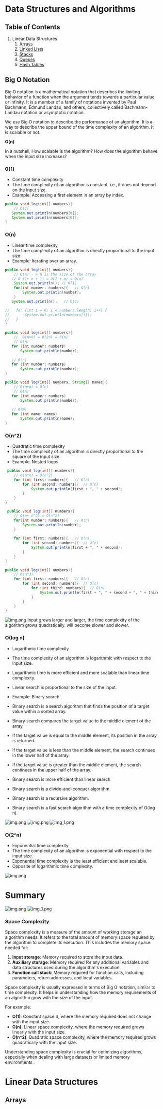 # Data Structures and Algorithms

## Table of Contents
1. Linear Data Structures
    1. [Arrays](#arrays)
    2. [Linked Lists](#linked-lists)
    3. [Stacks](#stacks)
    4. [Queues](#queues)
    5. [Hash Tables](#hash-tables)


## Big O Notation
Big O notation is a mathematical notation that describes the limiting behavior of a function when the argument tends towards a particular value or infinity. It is a member of a family of notations invented by Paul Bachmann, Edmund Landau, and others, collectively called Bachmann-Landau notation or asymptotic notation.

We use Big O notation to describe the performance of an algorithm. It is a way to describe the upper bound of the time complexity of an algorithm. It is scalable or not.

**O(n)**

In a nutshell, How scalable is the algorithm? How does the algorithm behave when the input size increases?

### 0(1)
- Constant time complexity
- The time complexity of an algorithm is constant, i.e., it does not depend on the input size.
- Example: Accessing a first element in an array by index.

```java
public void log(int[] numbers){
    // O(1)
   System.out.println(numbers[0]);
   System.out.println(numbers[0]);
}
```

### O(n)
- Linear time complexity
- The time complexity of an algorithm is directly proportional to the input size.
- Example: Iterating over an array.

```java 
public void log(int[] numbers){
    // O(n) - > n is the size of the array
   // O (1+ n + 1) = O(2 + n) = O(n)
    System.out.println(); // O(1)
    for(int number: numbers){   // O(n)
        System.out.println(number);
    }
   System.out.println();   // O(1)

//   for (int i = 0; i < numbers.length; i++) {
//       System.out.println(numbers[i]);
//   }
}
```

```java
public void log(int[] numbers){
    //  0(n+n) = 0(2n) = 0(n)
    // 0(n)
   for (int number: numbers)
       System.out.println(number);
   
   // 0(n)
   for (int number: numbers)
       System.out.println(number);
}
```

```java
public void log(int[] numbers, String[] names){
    // 0(n+m) = 0(n)
    // 0(n)
   for (int number: numbers)
       System.out.println(number);
   
   // 0(m)
   for (int name: names)
       System.out.println(name);
}
```

### O(n^2)
- Quadratic time complexity
- The time complexity of an algorithm is directly proportional to the square of the input size.
- Example: Nested loops

```java
 public void log(int[] numbers){
    // 0(n*n) = O(n^2)
    for (int first: numbers){   // O(n)
        for (int second: numbers){  // O(n)
            System.out.println(first + ", " + second);
        }
    }
}
```

```java
 public void log(int[] numbers){
    // 0(n+ n^2) = O(n^2)
    for(int number: numbers){   // O(n)
        System.out.println(number);
    }
    
    for (int first: numbers){   // O(n)
        for (int second: numbers){  // O(n)
            System.out.println(first + ", " + second);
        }
    }
}
```

```java
public void log(int[] numbers){
    // 0(n^3)
    for (int first: numbers){   // O(n)
        for (int second: numbers){  // O(n)
            for (int third: numbers){  // O(n)
                System.out.println(first + ", " + second + ", " + third);
            }
        }
    }
}
```

![img.png](img/0n2.png)
Input grows larger and larger, the time complexity of the algorithm grows quadratically. will become slower and slower.


### O(log n)
- Logarithmic time complexity
- The time complexity of an algorithm is logarithmic with respect to the input size.
- Logarithmic time is more efficient and more scalable than linear time complexity.
- Linear search is proportional to the size of the input.
- Example: Binary search


- Binary search is a search algorithm that finds the position of a target value within a sorted array.
- Binary search compares the target value to the middle element of the array.
- If the target value is equal to the middle element, its position in the array is returned.
- If the target value is less than the middle element, the search continues in the lower half of the array.
- If the target value is greater than the middle element, the search continues in the upper half of the array.


- Binary search is more efficient than linear search.
- Binary search is a divide-and-conquer algorithm.
- Binary search is a recursive algorithm.
- Binary search is a fast search algorithm with a time complexity of O(log n).

![img.png](img/BinarySearch0.png)
![img.png](img/BinarySearch.png)
![img_1.png](img/0Logn.png)


### O(2^n)
- Exponential time complexity
- The time complexity of an algorithm is exponential with respect to the input size.
- Exponential time complexity is the least efficient and least scalable.
- Opposite of logarithmic time complexity.

![img.png](img/ExpoGra.png)

# Summary

![img.png](img/Sum1.png)
![img_1.png](img/Sum2.png)

### Space Complexity
Space complexity is a measure of the amount of working storage an algorithm needs. It refers to the total amount of memory space required by the algorithm to complete its execution. This includes the memory space needed for:

1. **Input storage**: Memory required to store the input data.
2. **Auxiliary storage**: Memory required for any additional variables and data structures used during the algorithm's execution.
3. **Function call stack**: Memory required for function calls, including parameters, return addresses, and local variables.

Space complexity is usually expressed in terms of Big O notation, similar to time complexity. It helps in understanding how the memory requirements of an algorithm grow with the size of the input.

For example:
- **O(1)**: Constant space d, where the memory required does not change with the input size.
- **O(n)**: Linear space complexity, where the memory required grows linearly with the input size.
- **O(n^2)**: Quadratic space complexity, where the memory required grows quadratically with the input size.

Understanding space complexity is crucial for optimizing algorithms, especially when dealing with large datasets or limited memory environments .


# Linear Data Structures
## Arrays 
